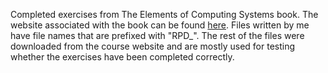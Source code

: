 Completed exercises from The Elements of Computing Systems book. The website associated with the book can be found [here](https://www.nand2tetris.org/). Files written by me have file names that are prefixed with "RPD_". The rest of the files were downloaded from the course website and are mostly used for testing whether the exercises have been completed correctly. 
